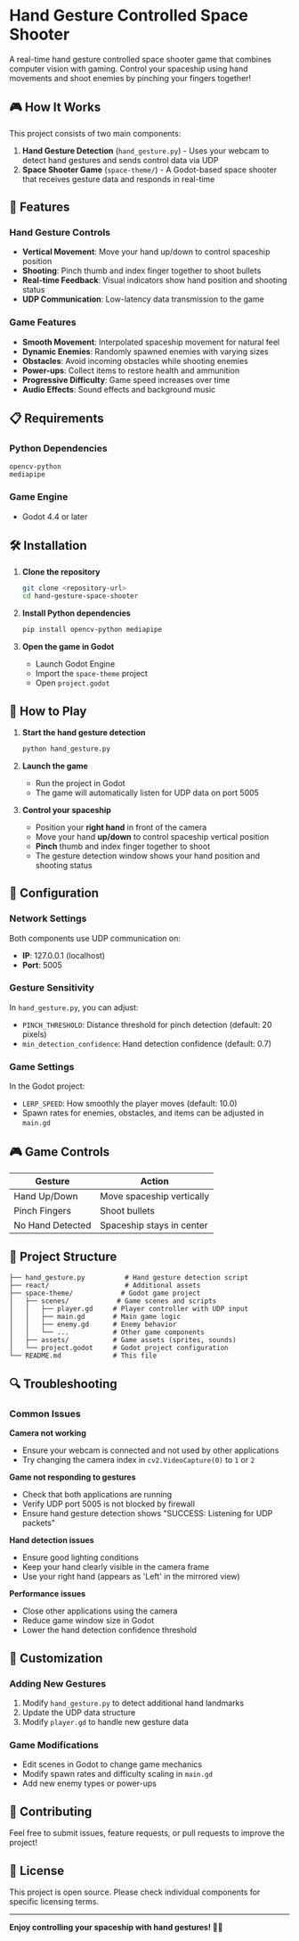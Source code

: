 # Hand Gesture Controlled Space Shooter

A real-time hand gesture controlled space shooter game that combines computer vision with gaming. Control your spaceship using hand movements and shoot enemies by pinching your fingers together!

## 🎮 How It Works

This project consists of two main components:

1. **Hand Gesture Detection** (`hand_gesture.py`) - Uses your webcam to detect hand gestures and sends control data via UDP
2. **Space Shooter Game** (`space-theme/`) - A Godot-based space shooter that receives gesture data and responds in real-time

## 🚀 Features

### Hand Gesture Controls
- **Vertical Movement**: Move your hand up/down to control spaceship position
- **Shooting**: Pinch thumb and index finger together to shoot bullets
- **Real-time Feedback**: Visual indicators show hand position and shooting status
- **UDP Communication**: Low-latency data transmission to the game

### Game Features
- **Smooth Movement**: Interpolated spaceship movement for natural feel
- **Dynamic Enemies**: Randomly spawned enemies with varying sizes
- **Obstacles**: Avoid incoming obstacles while shooting enemies
- **Power-ups**: Collect items to restore health and ammunition
- **Progressive Difficulty**: Game speed increases over time
- **Audio Effects**: Sound effects and background music

## 📋 Requirements

### Python Dependencies
```
opencv-python
mediapipe
```

### Game Engine
- Godot 4.4 or later

## 🛠️ Installation

1. **Clone the repository**
   ```bash
   git clone <repository-url>
   cd hand-gesture-space-shooter
   ```

2. **Install Python dependencies**
   ```bash
   pip install opencv-python mediapipe
   ```

3. **Open the game in Godot**
   - Launch Godot Engine
   - Import the `space-theme` project
   - Open `project.godot`

## 🎯 How to Play

1. **Start the hand gesture detection**
   ```bash
   python hand_gesture.py
   ```

2. **Launch the game**
   - Run the project in Godot
   - The game will automatically listen for UDP data on port 5005

3. **Control your spaceship**
   - Position your **right hand** in front of the camera
   - Move your hand **up/down** to control spaceship vertical position
   - **Pinch** thumb and index finger together to shoot
   - The gesture detection window shows your hand position and shooting status

## 🔧 Configuration

### Network Settings
Both components use UDP communication on:
- **IP**: 127.0.0.1 (localhost)
- **Port**: 5005

### Gesture Sensitivity
In `hand_gesture.py`, you can adjust:
- `PINCH_THRESHOLD`: Distance threshold for pinch detection (default: 20 pixels)
- `min_detection_confidence`: Hand detection confidence (default: 0.7)

### Game Settings
In the Godot project:
- `LERP_SPEED`: How smoothly the player moves (default: 10.0)
- Spawn rates for enemies, obstacles, and items can be adjusted in `main.gd`

## 🎮 Game Controls

| Gesture | Action |
|---------|--------|
| Hand Up/Down | Move spaceship vertically |
| Pinch Fingers | Shoot bullets |
| No Hand Detected | Spaceship stays in center |

## 📁 Project Structure

```
├── hand_gesture.py          # Hand gesture detection script
├── react/                   # Additional assets
├── space-theme/            # Godot game project
│   ├── scenes/            # Game scenes and scripts
│   │   ├── player.gd     # Player controller with UDP input
│   │   ├── main.gd       # Main game logic
│   │   ├── enemy.gd      # Enemy behavior
│   │   └── ...           # Other game components
│   ├── assets/           # Game assets (sprites, sounds)
│   └── project.godot     # Godot project configuration
└── README.md             # This file
```

## 🔍 Troubleshooting

### Common Issues

**Camera not working**
- Ensure your webcam is connected and not used by other applications
- Try changing the camera index in `cv2.VideoCapture(0)` to `1` or `2`

**Game not responding to gestures**
- Check that both applications are running
- Verify UDP port 5005 is not blocked by firewall
- Ensure hand gesture detection shows "SUCCESS: Listening for UDP packets"

**Hand detection issues**
- Ensure good lighting conditions
- Keep your hand clearly visible in the camera frame
- Use your right hand (appears as 'Left' in the mirrored view)

**Performance issues**
- Close other applications using the camera
- Reduce game window size in Godot
- Lower the hand detection confidence threshold

## 🎨 Customization

### Adding New Gestures
1. Modify `hand_gesture.py` to detect additional hand landmarks
2. Update the UDP data structure
3. Modify `player.gd` to handle new gesture data

### Game Modifications
- Edit scenes in Godot to change game mechanics
- Modify spawn rates and difficulty scaling in `main.gd`
- Add new enemy types or power-ups

## 🤝 Contributing

Feel free to submit issues, feature requests, or pull requests to improve the project!

## 📄 License

This project is open source. Please check individual components for specific licensing terms.

---

**Enjoy controlling your spaceship with hand gestures! 🚀👋**